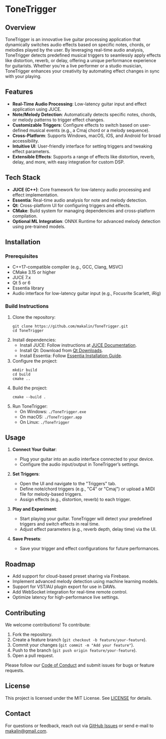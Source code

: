 # ToneTrigger

## Overview

ToneTrigger is an innovative live guitar processing application that dynamically switches audio effects based on specific notes, chords, or melodies played by the user. By leveraging real-time audio analysis, ToneTrigger detects predefined musical triggers to seamlessly apply effects like distortion, reverb, or delay, offering a unique performance experience for guitarists. Whether you're a live performer or a studio musician, ToneTrigger enhances your creativity by automating effect changes in sync with your playing.

## Features

- **Real-Time Audio Processing**: Low-latency guitar input and effect application using JUCE.
- **Note/Melody Detection**: Automatically detects specific notes, chords, or melody patterns to trigger effect changes.
- **Customizable Triggers**: Configure effects to switch based on user-defined musical events (e.g., a Cmaj chord or a melody sequence).
- **Cross-Platform**: Supports Windows, macOS, iOS, and Android for broad accessibility.
- **Intuitive UI**: User-friendly interface for setting triggers and tweaking effect parameters.
- **Extensible Effects**: Supports a range of effects like distortion, reverb, delay, and more, with easy integration for custom DSP.

## Tech Stack

- **JUCE (C++)**: Core framework for low-latency audio processing and effect implementation.
- **Essentia**: Real-time audio analysis for note and melody detection.
- **Qt**: Cross-platform UI for configuring triggers and effects.
- **CMake**: Build system for managing dependencies and cross-platform compilation.
- **Optional ML Integration**: ONNX Runtime for advanced melody detection using pre-trained models.

## Installation

### Prerequisites
- C++17-compatible compiler (e.g., GCC, Clang, MSVC)
- CMake 3.15 or higher
- JUCE 7.x
- Qt 5 or 6
- Essentia library
- Audio interface for low-latency guitar input (e.g., Focusrite Scarlett, iRig)

### Build Instructions
1. Clone the repository:
   ```
   git clone https://github.com/makalin/ToneTrigger.git
   cd ToneTrigger
   ```
2. Install dependencies:
   - Install JUCE: Follow instructions at [JUCE Documentation](https://juce.com/).
   - Install Qt: Download from [Qt Downloads](https://www.qt.io/download).
   - Install Essentia: Follow [Essentia Installation Guide](https://essentia.upf.edu/installing.html).
3. Configure the project:
   ```
   mkdir build
   cd build
   cmake ..
   ```
4. Build the project:
   ```
   cmake --build .
   ```
5. Run ToneTrigger:
   - On Windows: `./ToneTrigger.exe`
   - On macOS: `./ToneTrigger.app`
   - On Linux: `./ToneTrigger`

## Usage

1. **Connect Your Guitar**:
   - Plug your guitar into an audio interface connected to your device.
   - Configure the audio input/output in ToneTrigger’s settings.

2. **Set Triggers**:
   - Open the UI and navigate to the "Triggers" tab.
   - Define note/chord triggers (e.g., "C4" or "Cmaj") or upload a MIDI file for melody-based triggers.
   - Assign effects (e.g., distortion, reverb) to each trigger.

3. **Play and Experiment**:
   - Start playing your guitar. ToneTrigger will detect your predefined triggers and switch effects in real time.
   - Adjust effect parameters (e.g., reverb depth, delay time) via the UI.

4. **Save Presets**:
   - Save your trigger and effect configurations for future performances.

## Roadmap

- Add support for cloud-based preset sharing via Firebase.
- Implement advanced melody detection using machine learning models.
- Support for VST/AU plugin export for use in DAWs.
- Add WebSocket integration for real-time remote control.
- Optimize latency for high-performance live settings.

## Contributing

We welcome contributions! To contribute:
1. Fork the repository.
2. Create a feature branch (`git checkout -b feature/your-feature`).
3. Commit your changes (`git commit -m "Add your feature"`).
4. Push to the branch (`git push origin feature/your-feature`).
5. Open a pull request.

Please follow our [Code of Conduct](CODE_OF_CONDUCT.md) and submit issues for bugs or feature requests.

## License

This project is licensed under the MIT License. See [LICENSE](LICENSE) for details.

## Contact

For questions or feedback, reach out via [GitHub Issues](https://github.com/makalin/ToneTrigger/issues) or send e-mail to makalin@gmail.com.
